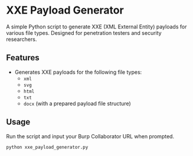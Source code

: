 # XXE Payload Generator

A simple Python script to generate XXE (XML External Entity) payloads for various file types. Designed for penetration testers and security researchers.

## Features

- Generates XXE payloads for the following file types:
  - `xml`
  - `svg`
  - `html`
  - `txt`
  - `docx` (with a prepared payload file structure)
 
## Usage
Run the script and input your Burp Collaborator URL when prompted.

```bash
python xxe_payload_generator.py
```
